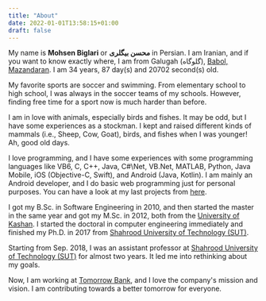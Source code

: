 ```yaml
---
title: "About"
date: 2022-01-01T13:58:15+01:00
draft: false
---
```


My name is **Mohsen Biglari** or **محسن بیگلری** in Persian. I am Iranian, and if you want to know exactly where, I am from Galugah (گلوگاه), [Babol, Mazandaran](http://en.wikipedia.org/wiki/Babol). I am 34 years, 87 day(s) and 20702 second(s) old.

My favorite sports are soccer and swimming. From elementary school to high school, I was always in the soccer teams of my schools. However, finding free time for a sport now is much harder than before.

I am in love with animals, especially birds and fishes. It may be odd, but I have some experiences as a stockman. I kept and raised different kinds of mammals (i.e., Sheep, Cow, Goat), birds, and fishes when I was younger! Ah, good old days.

I love programming, and I have some experiences with some programming languages like VB6, C, C++, Java, C#\Net, VB.Net, MATLAB, Python, Java Mobile, iOS (Objective-C, Swift), and Android (Java, Kotlin). I am mainly an Android developer, and I do basic web programming just for personal purposes. You can have a look at my last projects from [here](/projects).

I got my B.Sc. in Software Engineering in 2010, and then started the master in the same year and got my M.Sc. in 2012, both from the [University of Kashan](http://kashanu.ac.ir/). I started the doctoral in computer engineering immediately and finished my Ph.D. in 2017 from [Shahrood University of Technology (SUT)](http://shahroodut.ac.ir/).

Starting from Sep. 2018, I was an assistant professor at [Shahrood University of Technology (SUT)](http://shahroodut.ac.ir/) for almost two years. It led me into rethinking about my goals.

Now, I am working at [Tomorrow Bank](http://tomorrow.one/), and I love the company's mission and vision. I am contributing towards a better tomorrow for everyone.